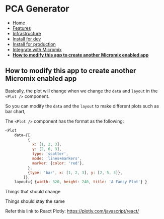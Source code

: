 # PCA Generator

- [Home](README.md)
- [Features](features.md)
- [Infrastructure](infrastructure.md)
- [Install for dev](install_for_dev.md)
- [Install for production](install_for_production.md)
- [Integrate with Micromix](integrate_with_micromix.md)
- **[How to modify this app to create another Micromix enabled app](how_to_modify_this_app_to_create_another_micromix_enabled_app.md)**

## How to modify this app to create another Micromix enabled app

Basically, the plot will change when we change the `data` and `layout` in the `<Plot />` component.

So you can modify the `data` and the `layout` to make different plots such as bar chart, 

The `<Plot />` component has the format as the following:

```javascript
<Plot
    data={[
          {
            x: [1, 2, 3],
            y: [2, 6, 3],
            type: 'scatter',
            mode: 'lines+markers',
            marker: {color: 'red'},
          },
          {type: 'bar', x: [1, 2, 3], y: [2, 5, 3]},
        ]},
    layout={ {width: 320, height: 240, title: 'A Fancy Plot'} }

```

Things that should change

Things should stay the same

Refer this link to React Plotly: https://plotly.com/javascript/react/
